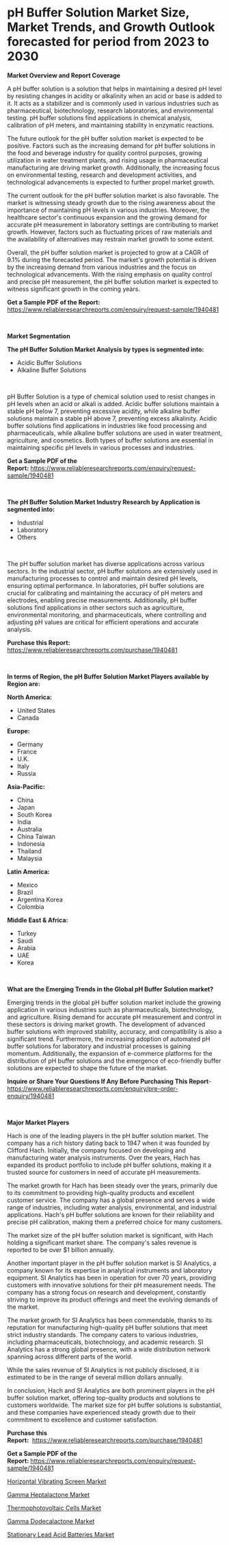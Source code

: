 <p><h1>pH Buffer Solution Market Size, Market Trends, and Growth Outlook forecasted for period from 2023 to 2030</h1></p><p><strong>Market Overview and Report Coverage</strong></p>
<p><p>A pH buffer solution is a solution that helps in maintaining a desired pH level by resisting changes in acidity or alkalinity when an acid or base is added to it. It acts as a stabilizer and is commonly used in various industries such as pharmaceutical, biotechnology, research laboratories, and environmental testing. pH buffer solutions find applications in chemical analysis, calibration of pH meters, and maintaining stability in enzymatic reactions.</p><p>The future outlook for the pH buffer solution market is expected to be positive. Factors such as the increasing demand for pH buffer solutions in the food and beverage industry for quality control purposes, growing utilization in water treatment plants, and rising usage in pharmaceutical manufacturing are driving market growth. Additionally, the increasing focus on environmental testing, research and development activities, and technological advancements is expected to further propel market growth.</p><p>The current outlook for the pH buffer solution market is also favorable. The market is witnessing steady growth due to the rising awareness about the importance of maintaining pH levels in various industries. Moreover, the healthcare sector's continuous expansion and the growing demand for accurate pH measurement in laboratory settings are contributing to market growth. However, factors such as fluctuating prices of raw materials and the availability of alternatives may restrain market growth to some extent.</p><p>Overall, the pH buffer solution market is projected to grow at a CAGR of 9.1% during the forecasted period. The market's growth potential is driven by the increasing demand from various industries and the focus on technological advancements. With the rising emphasis on quality control and precise pH measurement, the pH buffer solution market is expected to witness significant growth in the coming years.</p></p>
<p><strong>Get a Sample PDF of the Report:</strong> <a href="https://www.reliableresearchreports.com/enquiry/request-sample/1940481">https://www.reliableresearchreports.com/enquiry/request-sample/1940481</a></p>
<p>&nbsp;</p>
<p><strong>Market Segmentation</strong></p>
<p><strong>The pH Buffer Solution Market Analysis by types is segmented into:</strong></p>
<p><ul><li>Acidic Buffer Solutions</li><li>Alkaline Buffer Solutions</li></ul></p>
<p>&nbsp;</p>
<p><p>pH Buffer Solution is a type of chemical solution used to resist changes in pH levels when an acid or alkali is added. Acidic buffer solutions maintain a stable pH below 7, preventing excessive acidity, while alkaline buffer solutions maintain a stable pH above 7, preventing excess alkalinity. Acidic buffer solutions find applications in industries like food processing and pharmaceuticals, while alkaline buffer solutions are used in water treatment, agriculture, and cosmetics. Both types of buffer solutions are essential in maintaining specific pH levels in various processes and industries.</p></p>
<p><strong>Get a Sample PDF of the Report:</strong>&nbsp;<a href="https://www.reliableresearchreports.com/enquiry/request-sample/1940481">https://www.reliableresearchreports.com/enquiry/request-sample/1940481</a></p>
<p>&nbsp;</p>
<p><strong>The pH Buffer Solution Market Industry Research by Application is segmented into:</strong></p>
<p><ul><li>Industrial</li><li>Laboratory</li><li>Others</li></ul></p>
<p>&nbsp;</p>
<p><p>The pH buffer solution market has diverse applications across various sectors. In the industrial sector, pH buffer solutions are extensively used in manufacturing processes to control and maintain desired pH levels, ensuring optimal performance. In laboratories, pH buffer solutions are crucial for calibrating and maintaining the accuracy of pH meters and electrodes, enabling precise measurements. Additionally, pH buffer solutions find applications in other sectors such as agriculture, environmental monitoring, and pharmaceuticals, where controlling and adjusting pH values are critical for efficient operations and accurate analysis.</p></p>
<p><strong>Purchase this Report:</strong>&nbsp; <a href="https://www.reliableresearchreports.com/purchase/1940481">https://www.reliableresearchreports.com/purchase/1940481</a></p>
<p>&nbsp;</p>
<p><strong>In terms of Region, the pH Buffer Solution Market Players available by Region are:</strong></p>
<p>
    <p> <strong> North America: </strong>
        <ul>
            <li>United States</li>
            <li>Canada</li>
        </ul>
        </p> 
    <p> <strong> Europe: </strong>
        <ul>
            <li>Germany</li>
            <li>France</li>
            <li>U.K.</li>
            <li>Italy</li>
            <li>Russia</li>
        </ul>
        </p> 
    <p> <strong> Asia-Pacific: </strong>
        <ul>
            <li>China</li>
            <li>Japan</li>
            <li>South Korea</li>
            <li>India</li>
            <li>Australia</li>
            <li>China Taiwan</li>
            <li>Indonesia</li>
            <li>Thailand</li>
            <li>Malaysia</li>
        </ul>
        </p> 
    <p> <strong> Latin America: </strong>
        <ul>
            <li>Mexico</li>
            <li>Brazil</li>
            <li>Argentina Korea</li>
            <li>Colombia</li>
        </ul>
        </p> 
    <p> <strong> Middle East & Africa: </strong>
        <ul>
            <li>Turkey</li>
            <li>Saudi</li>
            <li>Arabia</li>
            <li>UAE</li>
            <li>Korea</li>
        </ul>
    </p>
    </p>
<p>&nbsp;</p>
<p><strong>What are the Emerging Trends in the Global pH Buffer Solution market?</strong></p>
<p><p>Emerging trends in the global pH buffer solution market include the growing application in various industries such as pharmaceuticals, biotechnology, and agriculture. Rising demand for accurate pH measurement and control in these sectors is driving market growth. The development of advanced buffer solutions with improved stability, accuracy, and compatibility is also a significant trend. Furthermore, the increasing adoption of automated pH buffer solutions for laboratory and industrial processes is gaining momentum. Additionally, the expansion of e-commerce platforms for the distribution of pH buffer solutions and the emergence of eco-friendly buffer solutions are expected to shape the future of the market.</p></p>
<p><strong>Inquire or Share Your Questions If Any Before Purchasing This Report</strong>- <a href="https://www.reliableresearchreports.com/enquiry/pre-order-enquiry/1940481">https://www.reliableresearchreports.com/enquiry/pre-order-enquiry/1940481</a></p>
<p>&nbsp;</p>
<p><strong>Major Market Players</strong></p>
<p><p>Hach is one of the leading players in the pH buffer solution market. The company has a rich history dating back to 1947 when it was founded by Clifford Hach. Initially, the company focused on developing and manufacturing water analysis instruments. Over the years, Hach has expanded its product portfolio to include pH buffer solutions, making it a trusted source for customers in need of accurate pH measurements. </p><p>The market growth for Hach has been steady over the years, primarily due to its commitment to providing high-quality products and excellent customer service. The company has a global presence and serves a wide range of industries, including water analysis, environmental, and industrial applications. Hach's pH buffer solutions are known for their reliability and precise pH calibration, making them a preferred choice for many customers.</p><p>The market size of the pH buffer solution market is significant, with Hach holding a significant market share. The company's sales revenue is reported to be over $1 billion annually.</p><p>Another important player in the pH buffer solution market is SI Analytics, a company known for its expertise in analytical instruments and laboratory equipment. SI Analytics has been in operation for over 70 years, providing customers with innovative solutions for their pH measurement needs. The company has a strong focus on research and development, constantly striving to improve its product offerings and meet the evolving demands of the market.</p><p>The market growth for SI Analytics has been commendable, thanks to its reputation for manufacturing high-quality pH buffer solutions that meet strict industry standards. The company caters to various industries, including pharmaceuticals, biotechnology, and academic research. SI Analytics has a strong global presence, with a wide distribution network spanning across different parts of the world.</p><p>While the sales revenue of SI Analytics is not publicly disclosed, it is estimated to be in the range of several million dollars annually.</p><p>In conclusion, Hach and SI Analytics are both prominent players in the pH buffer solution market, offering top-quality products and solutions to customers worldwide. The market size for pH buffer solutions is substantial, and these companies have experienced steady growth due to their commitment to excellence and customer satisfaction.</p></p>
<p><strong>Purchase this Report:</strong>&nbsp;&nbsp;<a href="https://www.reliableresearchreports.com/purchase/1940481">https://www.reliableresearchreports.com/purchase/1940481</a></p>
<p></p>
<p><strong>Get a Sample PDF of the Report:</strong>&nbsp;<a href="https://www.reliableresearchreports.com/enquiry/request-sample/1940481">https://www.reliableresearchreports.com/enquiry/request-sample/1940481</a></p>
<p><p><a href="https://medium.com/@ravenrussel2023/horizontal-vibrating-screen-market-analysis-its-cagr-market-segmentation-and-global-industry-c671741b8643">Horizontal Vibrating Screen Market</a></p><p><a href="https://github.com/PeterParrish5/Market-Research-Report-List-2/blob/main/gamma-heptalactone-market.md">Gamma Heptalactone Market</a></p><p><a href="https://medium.com/@adolfoadams1988/thermophotovoltaic-cells-market-report-reveals-the-latest-trends-and-growth-opportunities-of-this-3198798a1662">Thermophotovoltaic Cells Market</a></p><p><a href="https://github.com/CliffMedina6/Market-Research-Report-List-2/blob/main/gamma-dodecalactone-market.md">Gamma Dodecalactone Market</a></p><p><a href="https://medium.com/@noemiharvey05/stationary-lead-acid-batteries-market-size-reveals-the-best-marketing-channels-in-global-industry-5550004e6f53">Stationary Lead Acid Batteries Market</a></p></p>